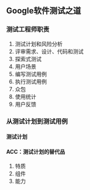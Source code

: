 ## Google软件测试之道


### 测试工程师职责
1. 测试计划和风险分析
2. 评审需求、设计、代码和测试
3. 探索式测试
4. 用户场景
5. 编写测试用例
6. 执行测试用例
7. 众包
8. 使用统计
9. 用户反馈


### 从测试计划到测试用例

#### 测试计划




#### ACC：测试计划的替代品
1. 特质
2. 组件
3. 能力
